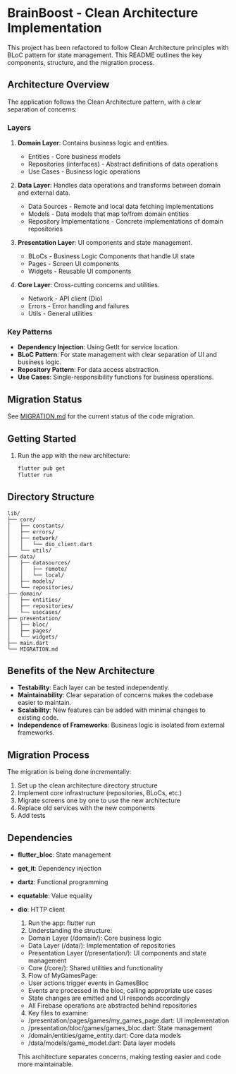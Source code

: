 # BrainBoost - Clean Architecture Implementation

This project has been refactored to follow Clean Architecture principles with BLoC pattern for state management. This README outlines the key components, structure, and the migration process.

## Architecture Overview

The application follows the Clean Architecture pattern, with a clear separation of concerns:

### Layers

1. **Domain Layer**: Contains business logic and entities.
   - Entities - Core business models
   - Repositories (interfaces) - Abstract definitions of data operations
   - Use Cases - Business logic operations

2. **Data Layer**: Handles data operations and transforms between domain and external data.
   - Data Sources - Remote and local data fetching implementations
   - Models - Data models that map to/from domain entities
   - Repository Implementations - Concrete implementations of domain repositories

3. **Presentation Layer**: UI components and state management.
   - BLoCs - Business Logic Components that handle UI state
   - Pages - Screen UI components
   - Widgets - Reusable UI components

4. **Core Layer**: Cross-cutting concerns and utilities.
   - Network - API client (Dio)
   - Errors - Error handling and failures
   - Utils - General utilities

### Key Patterns

- **Dependency Injection**: Using GetIt for service location.
- **BLoC Pattern**: For state management with clear separation of UI and business logic.
- **Repository Pattern**: For data access abstraction.
- **Use Cases**: Single-responsibility functions for business operations.

## Migration Status

See [MIGRATION.md](./MIGRATION.md) for the current status of the code migration.

## Getting Started

1. Run the app with the new architecture:
   ```bash
   flutter pub get
   flutter run
   ```

## Directory Structure

```
lib/
├── core/
│   ├── constants/
│   ├── errors/
│   ├── network/
│   │   └── dio_client.dart
│   └── utils/
├── data/
│   ├── datasources/
│   │   ├── remote/
│   │   └── local/
│   ├── models/
│   └── repositories/
├── domain/
│   ├── entities/
│   ├── repositories/
│   └── usecases/
├── presentation/
│   ├── bloc/
│   ├── pages/
│   └── widgets/
├── main.dart
└── MIGRATION.md
```

## Benefits of the New Architecture

- **Testability**: Each layer can be tested independently.
- **Maintainability**: Clear separation of concerns makes the codebase easier to maintain.
- **Scalability**: New features can be added with minimal changes to existing code.
- **Independence of Frameworks**: Business logic is isolated from external frameworks.

## Migration Process

The migration is being done incrementally:

1. Set up the clean architecture directory structure
2. Implement core infrastructure (repositories, BLoCs, etc.)
3. Migrate screens one by one to use the new architecture
4. Replace old services with the new components
5. Add tests

## Dependencies

- **flutter_bloc**: State management
- **get_it**: Dependency injection
- **dartz**: Functional programming
- **equatable**: Value equality
- **dio**: HTTP client




  1. Run the app:
  flutter run
  2. Understanding the structure:
    - Domain Layer (/domain/): Core business logic
    - Data Layer (/data/): Implementation of repositories
    - Presentation Layer (/presentation/): UI components and state management
    - Core (/core/): Shared utilities and functionality
  3. Flow of MyGamesPage:
    - User actions trigger events in GamesBloc
    - Events are processed in the bloc, calling appropriate use cases
    - State changes are emitted and UI responds accordingly
    - All Firebase operations are abstracted behind repositories
  4. Key files to examine:
    - /presentation/pages/games/my_games_page.dart: UI implementation
    - /presentation/bloc/games/games_bloc.dart: State management
    - /domain/entities/game_entity.dart: Core data models
    - /data/models/game_model.dart: Data layer models

  This architecture separates concerns, making testing easier and code more maintainable.
